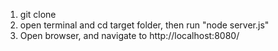 
1. git clone
2. open terminal and cd target folder, then run "node server.js"
3. Open browser, and navigate to http://localhost:8080/
